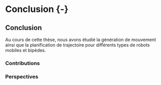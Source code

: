 # Conclusion {-}

## Conclusion

Au cours de cette thèse, nous avons étudié la génération de mouvement ainsi que la planification de trajectoire pour
différents types de robots mobiles et bipèdes.

### Contributions



### Perspectives
